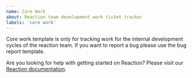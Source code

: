 ```yaml
---
name: Core Work
about: Reaction team development work ticket tracker
labels: 'core work'
---
```


Core work template is only for tracking work for the internal development cycles of the reaction team. If you want to report a bug please use the bug report template. 

Are you looking for help with getting started on Reaction? Please visit our [Reaction documentation](https://docs.reactioncommerce.com/reaction-docs/trunk/getting-started-developing-with-reaction).


